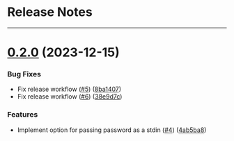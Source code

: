 # Release Notes
---

# [0.2.0](https://github.com/osl-incubator/envers/compare/0.1.0...0.2.0) (2023-12-15)


### Bug Fixes

* Fix release workflow ([#5](https://github.com/osl-incubator/envers/issues/5)) ([8ba1407](https://github.com/osl-incubator/envers/commit/8ba1407ea27fb6e1a8712608f7f8af4ee1850475))
* Fix release workflow ([#6](https://github.com/osl-incubator/envers/issues/6)) ([38e9d7c](https://github.com/osl-incubator/envers/commit/38e9d7c5ce45a83f6d50bdc9e98fcb76b6a34caf))


### Features

* Implement option for passing password as a stdin ([#4](https://github.com/osl-incubator/envers/issues/4)) ([4ab5ba8](https://github.com/osl-incubator/envers/commit/4ab5ba8ee54e98b6f580dbd3f7659af77e9a72c3))
